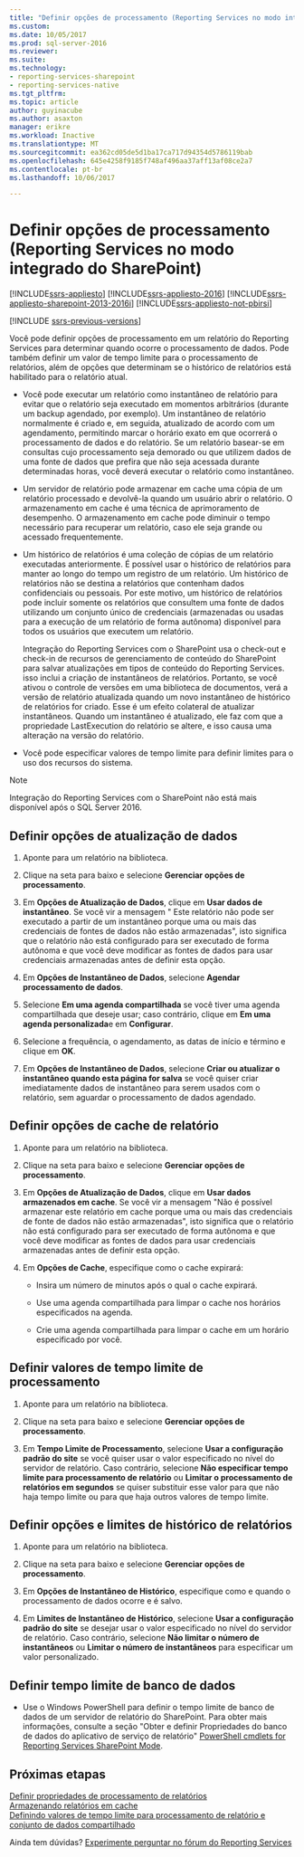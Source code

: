 ```yaml
---
title: "Definir opções de processamento (Reporting Services no modo integrado do SharePoint) | Microsoft Docs"
ms.custom: 
ms.date: 10/05/2017
ms.prod: sql-server-2016
ms.reviewer: 
ms.suite: 
ms.technology:
- reporting-services-sharepoint
- reporting-services-native
ms.tgt_pltfrm: 
ms.topic: article
author: guyinacube
ms.author: asaxton
manager: erikre
ms.workload: Inactive
ms.translationtype: MT
ms.sourcegitcommit: ea362cd05de5d1ba17ca717d94354d5786119bab
ms.openlocfilehash: 645e4258f9185f748af496aa37aff13af08ce2a7
ms.contentlocale: pt-br
ms.lasthandoff: 10/06/2017

---
```

# <a name="set-processing-options-reporting-services-in-sharepoint-integrated-mode"></a>Definir opções de processamento (Reporting Services no modo integrado do SharePoint)

[!INCLUDE[ssrs-appliesto](../../includes/ssrs-appliesto.md)] [!INCLUDE[ssrs-appliesto-2016](../../includes/ssrs-appliesto-2016.md)] [!INCLUDE[ssrs-appliesto-sharepoint-2013-2016i](../../includes/ssrs-appliesto-sharepoint-2013-2016.md)] [!INCLUDE[ssrs-appliesto-not-pbirsi](../../includes/ssrs-appliesto-not-pbirs.md)]

[!INCLUDE [ssrs-previous-versions](../../includes/ssrs-previous-versions.md)]

  Você pode definir opções de processamento em um relatório do Reporting Services para determinar quando ocorre o processamento de dados. Pode também definir um valor de tempo limite para o processamento de relatórios, além de opções que determinam se o histórico de relatórios está habilitado para o relatório atual.  
  
-   Você pode executar um relatório como instantâneo de relatório para evitar que o relatório seja executado em momentos arbitrários (durante um backup agendado, por exemplo). Um instantâneo de relatório normalmente é criado e, em seguida, atualizado de acordo com um agendamento, permitindo marcar o horário exato em que ocorrerá o processamento de dados e do relatório. Se um relatório basear-se em consultas cujo processamento seja demorado ou que utilizem dados de uma fonte de dados que prefira que não seja acessada durante determinadas horas, você deverá executar o relatório como instantâneo.  
  
-   Um servidor de relatório pode armazenar em cache uma cópia de um relatório processado e devolvê-la quando um usuário abrir o relatório. O armazenamento em cache é uma técnica de aprimoramento de desempenho. O armazenamento em cache pode diminuir o tempo necessário para recuperar um relatório, caso ele seja grande ou acessado frequentemente.  
  
-   Um histórico de relatórios é uma coleção de cópias de um relatório executadas anteriormente. É possível usar o histórico de relatórios para manter ao longo do tempo um registro de um relatório. Um histórico de relatórios não se destina a relatórios que contenham dados confidenciais ou pessoais. Por este motivo, um histórico de relatórios pode incluir somente os relatórios que consultem uma fonte de dados utilizando um conjunto único de credenciais (armazenadas ou usadas para a execução de um relatório de forma autônoma) disponível para todos os usuários que executem um relatório.  

    Integração do Reporting Services com o SharePoint usa o check-out e check-in de recursos de gerenciamento de conteúdo do SharePoint para salvar atualizações em tipos de conteúdo do Reporting Services. isso inclui a criação de instantâneos de relatórios. Portanto, se você ativou o controle de versões em uma biblioteca de documentos, verá a versão de relatório atualizada quando um novo instantâneo de histórico de relatórios for criado. Esse é um efeito colateral de atualizar instantâneos. Quando um instantâneo é atualizado, ele faz com que a propriedade LastExecution do relatório se altere, e isso causa uma alteração na versão do relatório.  

-   Você pode especificar valores de tempo limite para definir limites para o uso dos recursos do sistema.  

> [!NOTE]
> Integração do Reporting Services com o SharePoint não está mais disponível após o SQL Server 2016.

## <a name="set-data-refresh-options"></a>Definir opções de atualização de dados
  
1.  Aponte para um relatório na biblioteca.  
  
2.  Clique na seta para baixo e selecione **Gerenciar opções de processamento**.  
  
3.  Em **Opções de Atualização de Dados**, clique em **Usar dados de instantâneo**. Se você vir a mensagem " Este relatório não pode ser executado a partir de um instantâneo porque uma ou mais das credenciais de fontes de dados não estão armazenadas", isto significa que o relatório não está configurado para ser executado de forma autônoma e que você deve modificar as fontes de dados para usar credenciais armazenadas antes de definir esta opção.  
  
4.  Em **Opções de Instantâneo de Dados**, selecione **Agendar processamento de dados**.  
  
5.  Selecione **Em uma agenda compartilhada** se você tiver uma agenda compartilhada que deseje usar; caso contrário, clique em **Em uma agenda personalizada**e em **Configurar**.  
  
6.  Selecione a frequência, o agendamento, as datas de início e término e clique em **OK**.  
  
7.  Em **Opções de Instantâneo de Dados**, selecione **Criar ou atualizar o instantâneo quando esta página for salva** se você quiser criar imediatamente dados de instantâneo para serem usados com o relatório, sem aguardar o processamento de dados agendado.  
  
## <a name="set-report-caching-options"></a>Definir opções de cache de relatório
  
1.  Aponte para um relatório na biblioteca.  
  
2.  Clique na seta para baixo e selecione **Gerenciar opções de processamento**.  
  
3.  Em **Opções de Atualização de Dados**, clique em **Usar dados armazenados em cache**. Se você vir a mensagem "Não é possível armazenar este relatório em cache porque uma ou mais das credenciais de fonte de dados não estão armazenadas", isto significa que o relatório não está configurado para ser executado de forma autônoma e que você deve modificar as fontes de dados para usar credenciais armazenadas antes de definir esta opção.  
  
4.  Em **Opções de Cache**, especifique como o cache expirará:  
  
    -   Insira um número de minutos após o qual o cache expirará.  
  
    -   Use uma agenda compartilhada para limpar o cache nos horários especificados na agenda.  
  
    -   Crie uma agenda compartilhada para limpar o cache em um horário especificado por você.  
  
## <a name="set-processing-time-out-values"></a>Definir valores de tempo limite de processamento
  
1.  Aponte para um relatório na biblioteca.  
  
2.  Clique na seta para baixo e selecione **Gerenciar opções de processamento**.  
  
3.  Em **Tempo Limite de Processamento**, selecione **Usar a configuração padrão do site** se você quiser usar o valor especificado no nível do servidor de relatório. Caso contrário, selecione **Não especificar tempo limite para processamento de relatório** ou **Limitar o processamento de relatórios em segundos** se quiser substituir esse valor para que não haja tempo limite ou para que haja outros valores de tempo limite.  
  
## <a name="set-report-history-options-and-limits"></a>Definir opções e limites de histórico de relatórios
  
1.  Aponte para um relatório na biblioteca.  
  
2.  Clique na seta para baixo e selecione **Gerenciar opções de processamento**.  
  
3.  Em **Opções de Instantâneo de Histórico**, especifique como e quando o processamento de dados ocorre e é salvo.  
  
4.  Em **Limites de Instantâneo de Histórico**, selecione **Usar a configuração padrão do site** se desejar usar o valor especificado no nível do servidor de relatório. Caso contrário, selecione **Não limitar o número de instantâneos** ou **Limitar o número de instantâneos** para especificar um valor personalizado.  
  
## <a name="set-database-timeout"></a>Definir tempo limite de banco de dados
  
*  Use o Windows PowerShell para definir o tempo limite de banco de dados de um servidor de relatório do SharePoint. Para obter mais informações, consulte a seção "Obter e definir Propriedades do banco de dados do aplicativo de serviço de relatório" [PowerShell cmdlets for Reporting Services SharePoint Mode](../../reporting-services/report-server-sharepoint/powershell-cmdlets-for-reporting-services-sharepoint-mode.md).  
  
## <a name="next-steps"></a>Próximas etapas

 [Definir propriedades de processamento de relatórios](../../reporting-services/report-server/set-report-processing-properties.md)   
 [Armazenando relatórios em cache](../../reporting-services/report-server/caching-reports-ssrs.md)   
 [Definindo valores de tempo limite para processamento de relatório e conjunto de dados compartilhado](../../reporting-services/report-server/setting-time-out-values-for-report-and-shared-dataset-processing-ssrs.md)  

Ainda tem dúvidas? [Experimente perguntar no fórum do Reporting Services](http://go.microsoft.com/fwlink/?LinkId=620231)

